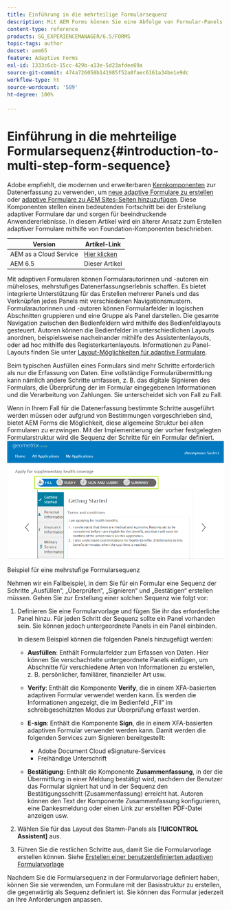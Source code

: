 ```yaml
---
title: Einführung in die mehrteilige Formularsequenz
description: Mit AEM Forms können Sie eine Abfolge von Formular-Panels definieren, in denen Benutzende navigieren sollen, um ein adaptives Formular auszufüllen.
content-type: reference
products: SG_EXPERIENCEMANAGER/6.5/FORMS
topic-tags: author
docset: aem65
feature: Adaptive Forms
exl-id: 1333c6cb-15cc-429b-a13e-5d23afdee69a
source-git-commit: 474a726058b141985f52a0faec6161a34be1e9dc
workflow-type: ht
source-wordcount: '589'
ht-degree: 100%

---
```


# Einführung in die mehrteilige Formularsequenz{#introduction-to-multi-step-form-sequence}

<span class="preview"> Adobe empfiehlt, die modernen und erweiterbaren [Kernkomponenten](https://experienceleague.adobe.com/docs/experience-manager-core-components/using/adaptive-forms/introduction.html?lang=de) zur Datenerfassung zu verwenden, um [neue adaptive Formulare zu erstellen](/help/forms/using/create-an-adaptive-form-core-components.md) oder [adaptive Formulare zu AEM Sites-Seiten hinzuzufügen](/help/forms/using/create-or-add-an-adaptive-form-to-aem-sites-page.md). Diese Komponenten stellen einen bedeutenden Fortschritt bei der Erstellung adaptiver Formulare dar und sorgen für beeindruckende Anwendererlebnisse. In diesem Artikel wird ein älterer Ansatz zum Erstellen adaptiver Formulare mithilfe von Foundation-Komponenten beschrieben. </span>

| Version | Artikel-Link |
| -------- | ---------------------------- |
| AEM as a Cloud Service | [Hier klicken](https://experienceleague.adobe.com/docs/experience-manager-cloud-service/content/forms/adaptive-forms-authoring/authoring-adaptive-forms-foundation-components/configure-layout-of-an-adaptive-form/introduction-form-sequence.html?lang=de) |
| AEM 6.5 | Dieser Artikel |


Mit adaptiven Formularen können Formularautorinnen und -autoren ein müheloses, mehrstufiges Datenerfassungserlebnis schaffen. Es bietet integrierte Unterstützung für das Erstellen mehrerer Panels und das Verknüpfen jedes Panels mit verschiedenen Navigationsmustern. Formularautorinnen und -autoren können Formularfelder in logischen Abschnitten gruppieren und eine Gruppe als Panel darstellen. Die gesamte Navigation zwischen den Bedienfeldern wird mithilfe des Bedienfeldlayouts gesteuert. Autoren können die Bedienfelder in unterschiedlichen Layouts anordnen, beispielsweise nacheinander mithilfe des Assistentenlayouts, oder ad hoc mithilfe des Registerkartenlayouts. Informationen zu Panel-Layouts finden Sie unter [Layout-Möglichkeiten für adaptive Formulare](../../forms/using/layout-capabilities-adaptive-forms.md).

Beim typischen Ausfüllen eines Formulars sind mehr Schritte erforderlich als nur die Erfassung von Daten. Eine vollständige Formularübermittlung kann nämlich andere Schritte umfassen, z. B. das digitale Signieren des Formulars, die Überprüfung der im Formular eingegebenen Informationen und die Verarbeitung von Zahlungen. Sie unterscheidet sich von Fall zu Fall.

Wenn in Ihrem Fall für die Datenerfassung bestimmte Schritte ausgeführt werden müssen oder aufgrund von Bestimmungen vorgeschrieben sind, bietet AEM Forms die Möglichkeit, diese allgemeine Struktur bei allen Formularen zu erzwingen. Mit der Implementierung der vorher festgelegten Formularstruktur wird die Sequenz der Schritte für ein Formular definiert. ![Beispiel für eine mehrstufige Formularsequenz](assets/formpipeline.png)

Beispiel für eine mehrstufige Formularsequenz

Nehmen wir ein Fallbeispiel, in dem Sie für ein Formular eine Sequenz der Schritte „Ausfüllen“, „Überprüfen“, „Signieren“ und „Bestätigen“ erstellen müssen. Gehen Sie zur Erstellung einer solchen Sequenz wie folgt vor:

1. Definieren Sie eine Formularvorlage und fügen Sie ihr das erforderliche Panel hinzu. Für jeden Schritt der Sequenz sollte ein Panel vorhanden sein. Sie können jedoch untergeordnete Panels in ein Panel einbinden.

   In diesem Beispiel können die folgenden Panels hinzugefügt werden:

   * **Ausfüllen**: Enthält Formularfelder zum Erfassen von Daten. Hier können Sie verschachtelte untergeordnete Panels einfügen, um Abschnitte für verschiedene Arten von Informationen zu erstellen, z. B. persönlicher, familiärer, finanzieller Art usw.

   * **Verify**: Enthält die Komponente **Verify**, die in einem XFA-basierten adaptiven Formular verwendet werden kann. Es werden die Informationen angezeigt, die im Bedienfeld „Fill“ im schreibgeschützten Modus zur Überprüfung erfasst werden.

   * **E-sign**: Enthält die Komponente **Sign**, die in einem XFA-basierten adaptiven Formular verwendet werden kann. Damit werden die folgenden Services zum Signieren bereitgestellt:

      * Adobe Document Cloud eSignature-Services
      * Freihändige Unterschrift

   * **Bestätigung**: Enthält die Komponente **Zusammenfassung**, in der die Übermittlung in einer Meldung bestätigt wird, nachdem der Benutzer das Formular signiert hat und in der Sequenz den Bestätigungsschritt (Zusammenfassung) erreicht hat. Autoren können den Text der Komponente Zusammenfassung konfigurieren, eine Dankesmeldung oder einen Link zur erstellten PDF-Datei anzeigen usw.

1. Wählen Sie für das Layout des Stamm-Panels als **[!UICONTROL Assistent]** aus.
1. Führen Sie die restlichen Schritte aus, damit Sie die Formularvorlage erstellen können. Siehe [Erstellen einer benutzerdefinierten adaptiven Formularvorlage](../../forms/using/custom-adaptive-forms-templates.md)

Nachdem Sie die Formularsequenz in der Formularvorlage definiert haben, können Sie sie verwenden, um Formulare mit der Basisstruktur zu erstellen, die gegenwärtig als Sequenz definiert ist. Sie können das Formular jederzeit an Ihre Anforderungen anpassen.
